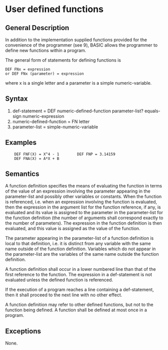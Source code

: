 # User defined functions
## General Description

In addition to the implementation supplied functions provided for the convenience of the programmer (see 9), BASIC allows 
the programmer to define new functions within a program.

The general form of statements for defining functions is

    DEF FNx = expression 
    or DEF FNx (parameter) = expression

where x is a single letter and a parameter is a simple numeric-variable.

## Syntax 

1. def-statement = DEF numeric-defined-function parameter-list? equals-sign numeric-expression
2. numeric-defined-function = FN letter
3. parameter-list = simple-numeric-variable

## Examples 

```BASIC
    DEF FNF(X) = X^4 - 1        DEF FNP = 3.14159  
    DEF FNA(X) = A*X + B
```

## Semantics

A function definition specifies the means of evaluating the function in terms of the value of an expression involving the parameter appearing in the parameter-list and possibly other variables or constants. When the function is referenced, i.e. when an expression involving the function is evaluated, then the expression in the argument list for the function reference, if any, is evaluated and its value is assigned to the parameter in the parameter-list for the function definition (the number of arguments shall correspond exactly to the number of parameters). The expression in the function definition is then evaluated, and this value is assigned as the value of the function. 

The parameter appearing in the parameter-list of a function definition is local to that definition, i.e. it is distinct from any variable with the same name outside of the function definition. Variables which do not appear in the parameter-list are the variables of the same name outside the function definition. 

A function definition shall occur in a lower numbered line than that of the first reference to the function. The expression in a def-statement is not evaluated unless the defined function is referenced.

If the execution of a program reaches a line containing a def-statement, then it shall proceed to the next line with no other effect.

A function definition may refer to other defined functions, but not to the function being defined. A function shall be defined at most once in a program.

## Exceptions

None.
